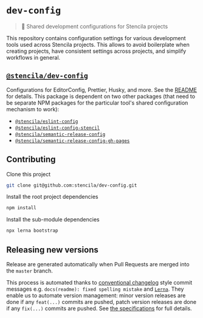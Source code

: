 # `dev-config`

> 🔧 Shared development configurations for Stencila projects

This repository contains configuration settings for various development tools
used across Stencila projects. This allows to avoid boilerplate when creating
projects, have consistent settings across projects, and simplify workflows in
general.

## [`@stencila/dev-config`](./packages/dev-config)

Configurations for EditorConfig, Prettier, Husky, and more. See the [README](./packages/dev-config#readme) for details.
This package is dependent on two other packages (that need to be separate NPM packages for
the particular tool's shared configuration mechanism to work):

- [`@stencila/eslint-config`](./packages/eslint-config)
- [`@stencila/eslint-config-stencil`](./packages/eslint-config-stencil)
- [`@stencila/semantic-release-config`](./packages/semantic-release-config)
- [`@stencila/semantic-release-config-gh-pages`](./packages/semantic-release-config-gh-pages)

## Contributing

Clone this project

```bash
git clone git@github.com:stencila/dev-config.git
```

Install the root project dependencies

```bash
npm install
```

Install the sub-module dependencies

```bash
npx lerna bootstrap
```

## Releasing new versions

Release are generated automatically when Pull Requests are merged into the `master` branch.

This process is automated thanks to [conventional changelog](https://github.com/conventional-changelog/conventional-changelog)
style commit messages e.g. `docs(readme): fixed spelling mistake` and
[`Lerna`](https://github.com/lerna/lerna/blob/master/commands/version/README.md#--conventional-commits).
They enable us to automate version management: minor version releases are done if
any `feat(...)` commits are pushed, patch version releases are done if any
`fix(...)` commits are pushed. See [the
specifications](https://www.conventionalcommits.org/en/v1.0.0-beta.2/) for
full details.
